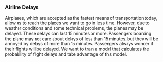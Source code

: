 ### Airline Delays

Airplanes, which are accepted as the fastest means of transportation today, allow us to reach the places we want to go in less time. However, due to weather conditions and some technical problems, the planes may be delayed. These delays can last 15 minutes or more. Passengers boarding the plane may not care about delays of less than 15 minutes, but they will be annoyed by delays of more than 15 minutes. Passengers always wonder if their flights will be delayed. We want to train a model that calculates the probability of flight delays and take advantage of this model.

